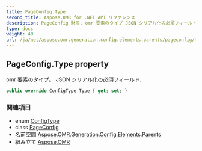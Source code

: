 ```yaml
---
title: PageConfig.Type
second_title: Aspose.OMR for .NET API リファレンス
description: PageConfig 財産. omr 要素のタイプ JSON シリアル化の必須フィールド.
type: docs
weight: 40
url: /ja/net/aspose.omr.generation.config.elements.parents/pageconfig/type/
---
```

## PageConfig.Type property

omr 要素のタイプ。 JSON シリアル化の必須フィールド.

```csharp
public override ConfigType Type { get; set; }
```

### 関連項目

* enum [ConfigType](../../../aspose.omr.generation.config.enums/configtype/)
* class [PageConfig](../)
* 名前空間 [Aspose.OMR.Generation.Config.Elements.Parents](../../pageconfig/)
* 組み立て [Aspose.OMR](../../../)


